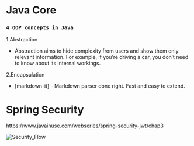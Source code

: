 # Java Core

### `4 OOP concepts in Java`
1.Abstraction
- Abstraction aims to hide complexity from users and show them only relevant information. For example, if you’re driving a car, you don’t need to know about its internal workings.
 
2.Encapsulation
- [markdown-it] - Markdown parser done right. Fast and easy to extend.




# Spring Security 
https://www.javainuse.com/webseries/spring-security-jwt/chap3 

![Security_Flow](https://www.javainuse.com/series-2-2-min.jpg)

